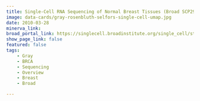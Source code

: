 ```yaml
---
title: Single-Cell RNA Sequencing of Normal Breast Tissues (Broad SCP2910)
image: data-cards/gray-rosenbluth-selfors-single-cell-umap.jpg
date: 2010-03-28
minerva_link:
broad_portal_link: https://singlecell.broadinstitute.org/single_cell/study/SCP2910
show_page_link: false
featured: false
tags:
    - Gray
    - BRCA
    - Sequencing
    - Overview
    - Breast
    - Broad

---
```

